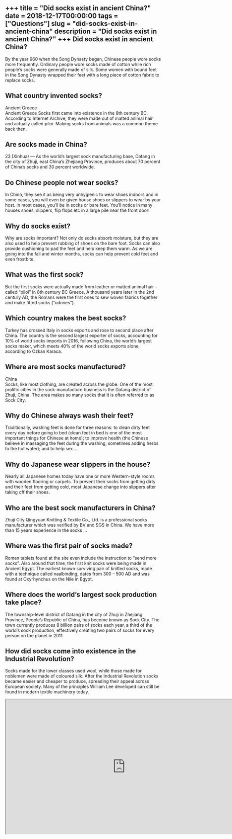+++
title = "Did socks exist in ancient China?"
date = 2018-12-17T00:00:00
tags = ["Questions"]
slug = "did-socks-exist-in-ancient-china"
description = "Did socks exist in ancient China?"
+++
Did socks exist in ancient China?
---------------------------------

By the year 960 when the Song Dynasty began, Chinese people wore socks more frequently. Ordinary people wore socks made of cotton while rich people’s socks were generally made of silk. Some women with bound feet in the Song Dynasty wrapped their feet with a long piece of cotton fabric to replace socks.

What country invented socks?
----------------------------

Ancient Greece  
Ancient Greece Socks first came into existence in the 8th century BC. According to Internet Archive, they were made out of matted animal hair and actually called piloi. Making socks from animals was a common theme back then.

Are socks made in China?
------------------------

23 (Xinhua) — As the world’s largest sock manufacturing base, Datang in the city of Zhuji, east China’s Zhejiang Province, produces about 70 percent of China’s socks and 30 percent worldwide.

Do Chinese people not wear socks?
---------------------------------

In China, they see it as being very unhygienic to wear shoes indoors and in some cases, you will even be given house shoes or slippers to wear by your host. In most cases, you’ll be in socks or bare feet. You’ll notice in many houses shoes, slippers, flip flops etc in a large pile near the front door!

Why do socks exist?
-------------------

Why are socks important? Not only do socks absorb moisture, but they are also used to help prevent rubbing of shoes on the bare foot. Socks can also provide cushioning to pad the feet and help keep them warm. As we are going into the fall and winter months, socks can help prevent cold feet and even frostbite.

What was the first sock?
------------------------

But the first socks were actually made from leather or matted animal hair – called “piloi” in 8th century BC Greece. A thousand years later in the 2nd century AD, the Romans were the first ones to sew woven fabrics together and make fitted socks (“udones”).

Which country makes the best socks?
-----------------------------------

Turkey has crossed Italy in socks exports and rose to second place after China. The country is the second largest exporter of socks, accounting for 10% of world socks imports in 2016, following China, the world’s largest socks maker, which meets 40% of the world socks exports alone, according to Ozkan Karaca.

Where are most socks manufactured?
----------------------------------

China  
Socks, like most clothing, are created across the globe. One of the most prolific cities in the sock-manufacture business is the Datang district of Zhuji, China. The area makes so many socks that it is often referred to as Sock City.

Why do Chinese always wash their feet?
--------------------------------------

Traditionally, washing feet is done for three reasons: to clean dirty feet every day before going to bed (clean feet in bed is one of the most important things for Chinese at home); to improve health (the Chinese believe in massaging the feet during the washing, sometimes adding herbs to the hot water); and to help sex …

Why do Japanese wear slippers in the house?
-------------------------------------------

Nearly all Japanese homes today have one or more Western-style rooms with wooden flooring or carpets. To prevent their socks from getting dirty and their feet from getting cold, most Japanese change into slippers after taking off their shoes.

Who are the best sock manufacturers in China?
---------------------------------------------

Zhuji City Qingyuan Knitting &amp; Textile Co., Ltd. is a professional socks manufacturer which was verified by BV and SGS in China. We have more than 15 years experience in the socks …

Where was the first pair of socks made?
---------------------------------------

Roman tablets found at the site even include the instruction to “send more socks”. Also around that time, the first knit socks were being made in Ancient Egypt. The earliest known surviving pair of knitted socks, made with a technique called naalbinding, dates from 300 – 500 AD and was found at Oxyrhynchus on the Nile in Egypt.

Where does the world’s largest sock production take place?
----------------------------------------------------------

The township-level district of Datang in the city of Zhuji in Zhejiang Province, People’s Republic of China, has become known as Sock City. The town currently produces 8 billion pairs of socks each year, a third of the world’s sock production, effectively creating two pairs of socks for every person on the planet in 2011.

How did socks come into existence in the Industrial Revolution?
---------------------------------------------------------------

Socks made for the lower classes used wool, while those made for noblemen were made of coloured silk. After the Industrial Revolution socks became easier and cheaper to produce, spreading their appeal across European society. Many of the principles William Lee developed can still be found in modern textile machinery today.

<iframe allow="accelerometer; autoplay; clipboard-write; encrypted-media; gyroscope; picture-in-picture" allowfullscreen="" class="__youtube_prefs__  epyt-is-override  no-lazyload" data-no-lazy="1" data-origheight="433" data-origwidth="770" data-skipgform_ajax_framebjll="" height="433" id="_ytid_47986" loading="lazy" src="https://www.youtube.com/embed/0V7xIYvgOZ4?enablejsapi=1&autoplay=0&cc_load_policy=0&cc_lang_pref=&iv_load_policy=1&loop=0&modestbranding=0&rel=1&fs=1&playsinline=0&autohide=2&theme=dark&color=red&controls=1&" title="YouTube player" width="770"></iframe>